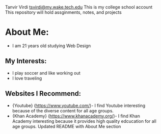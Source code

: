 Tanvir Virdi tsvirdi@my.wake.tech.edu
This is my college school account
This repository will hold assginments, notes, and projects
  # About Me: 
  * I am 21 years old studying Web Design
  ## My Interests:
  * I play soccer and like working out
  * I love traveling
  ## Websites I Recommend:
 * {Youtube} (https://www.youtube.com/)- I find Youtube interesting because of the diverse content for all age groups. 
 * {Khan Academy} (https://www.khanacademy.org/)- I find Khan Academy interesting because it provides high quality edcucation for all age groups. 
Updated README with About Me section
